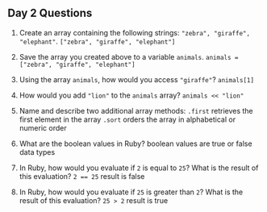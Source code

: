 ## Day 2 Questions

1. Create an array containing the following strings: `"zebra", "giraffe", "elephant"`.
`["zebra", "giraffe", "elephant"]`

1. Save the array you created above to a variable `animals`.
`animals = ["zebra", "giraffe", "elephant"]`

1. Using the array `animals`, how would you access `"giraffe"`?
`animals[1]`

1. How would you add `"lion"` to the `animals` array?
`animals << "lion"`

1. Name and describe two additional array methods:
`.first` retrieves the first element in the array
`.sort` orders the array in alphabetical or numeric order

1. What are the boolean values in Ruby?
boolean values are true or false data types

1. In Ruby, how would you evaluate if `2` is equal to `25`? What is the result of this evaluation?
`2 == 25`
result is false

1. In Ruby, how would you evaluate if `25` is greater than `2`? What is the result of this evaluation?
`25 > 2`
result is true 

